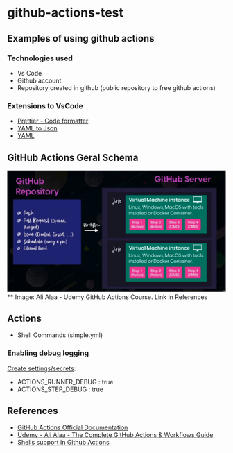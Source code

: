 # github-actions-test

## Examples of using github actions

### Technologies used

* Vs Code
* Github account
* Repository created in github (public repository to free github actions)

### Extensions to VsCode

* [Prettier - Code formatter](https://marketplace.visualstudio.com/items?itemName=esbenp.prettier-vscode)
* [YAML to Json](https://marketplace.visualstudio.com/items?itemName=ahebrank.yaml2json)
* [YAML](https://marketplace.visualstudio.com/items?itemName=redhat.vscode-yaml)

## GitHub Actions Geral Schema

![](resources/images/Ali_Alaa_Actions_Schema.png)
** Image: Ali Alaa - Udemy GitHub Actions Course. Link in References

## Actions

* Shell Commands (simple.yml)


### Enabling debug logging

[Create settings/secrets](https://docs.github.com/en/actions/monitoring-and-troubleshooting-workflows/enabling-debug-logging): 
* ACTIONS_RUNNER_DEBUG : true
* ACTIONS_STEP_DEBUG : true


## References


* [GitHub Actions Official Documentation](https://docs.github.com/en/actions)
* [Udemy - Ali Alaa - The Complete GitHub Actions & Workflows Guide](https://www.udemy.com/share/102DqF3@FZqdMoG9r2Aysn-CRm36i1GxiD35gdq2QvDSa9Qn5ev6IN9euejnJ55i8G0b2BWq/)
* [Shells support in Github Actions](https://docs.github.com/en/actions/learn-github-actions/workflow-syntax-for-github-actions#jobsjob_idstepsshell)